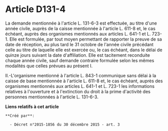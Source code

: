 # Article D131-4

La demande mentionnée à l'article L. 131-6-3 est effectuée, au titre  d'une année civile, auprès de la caisse mentionnée à
l'article L. 611-8  et, le cas échéant, auprès des organismes mentionnés aux articles L.  641-1 et L. 723-1. Elle est
formulée, par tout moyen permettant de  rapporter la preuve de sa date de réception, au plus tard le 31 octobre  de l'année
civile précédant celle au titre de laquelle elle est exercée  ou, le cas échéant, dans le délai de quinze jours suivant la
date  d'affiliation. Elle est tacitement reconduite chaque année civile, sauf  demande contraire formulée selon les mêmes
modalités que celles prévues  au présent I. 

II.-L'organisme mentionné à  l'article L. 843-1 communique sans délai à la caisse de base mentionnée à  l'article L. 611-8
et, le cas échéant, auprès des organismes mentionnés  aux articles L. 641-1 et L. 723-1 les informations relatives à
l'ouverture et à l'extinction du droit à la prime d'activité des  personnes mentionnées à l'article L. 131-6-3.

**Liens relatifs à cet article**

	**Créé par**:

	  - Décret n°2015-1856 du 30 décembre 2015 - art. 3
